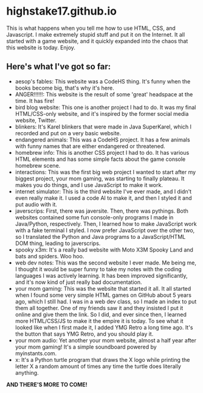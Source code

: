 # highstake17.github.io
This is what happens when you tell me how to use HTML, CSS, and Javascript. I make extremely
stupid stuff and put it on the Internet. It all started with a game website, and it quickly
expanded into the chaos that this website is today. Enjoy.

## Here's what I've got so far:
- aesop's fables: This website was a CodeHS thing. It's funny when the books become big, that's
  why it's here.
- ANGER!!!!!!: This website is the result of some 'great' headspace at the time. It has fire!
- bird blog website: This one is another project I had to do. It was my final HTML/CSS-only website,
  and it's inspired by the former social media website, Twitter.
- blinkers: It's Karel blinkers that were made in Java SuperKarel, which I recorded and put on a
  very basic website.
- endangered animals: This was a CodeHS project. It has a few animals with funny names that are
  either endangered or threatened.
- homebrew info: This is another CSS project I had to do. It has various HTML elements and has
  some simple facts about the game console homebrew scene.
- interactions: This was the first big web project I wanted to start after my biggest project,
  your mom gaming, was starting to finally plateau. It makes you do things, and I use JavaScript
  to make it work.
- internet simulator: This is the third website I've ever made, and I didn't even really make it.
  I used a code AI to make it, and then I styled it and put audio with it.
- javerscrips: First, there was javersite. Then, there was pythings. Both websites contained some
  fun console-only programs I made in Java/Python, respectively. Then, I learned how to make
  JavaScript work with a fake terminal I styled. I now prefer JavaScript over the other two, so I
  translated the Python and Java programs to a JavaScript/HTML DOM thing, leading to javerscrips.
- spooky x3m: It's a really bad website with Moto X3M Spooky Land and bats and spiders. Woo hoo.
- web dev notes: This was the second website I ever made. Me being me, I thought it would be super
  funny to take my notes with the coding languages I was actively learning. It has been improved
  significantly, and it's now kind of just really bad documentation.
- your mom gaming: This was the website that started it all. It all started when I found some very
  simple HTML games on GitHub about 5 years ago, which I still had. I was in a web dev class, so I
  made an index to put them all together. One of my friends saw it and they insisted I put it online
  and give them the link. So I did, and ever since then, I learned more HTML/CSS/JS to make it the
  empire it is today. To see what it looked like when I first made it, I added YMG Retro a long time
  ago. It's the button that says YMG Retro, and you should play it.
- your mom audio: Yet another your mom website, almost a half year after your mom gaming! It's a simple
  soundboard powered by myinstants.com.
- x: It's a Python turtle program that draws the X logo while printing the letter X a random amount of
  times any time the turtle does literally anything.

**AND THERE'S MORE TO COME!**
